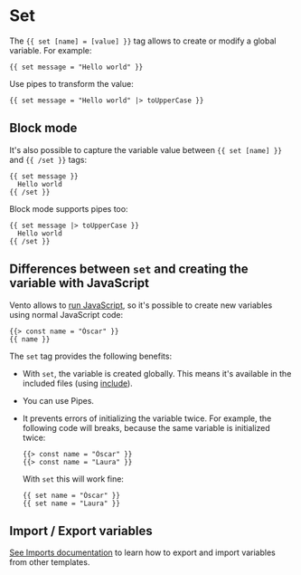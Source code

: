 # Set

The `{{ set [name] = [value] }}` tag allows to create or modify a global
variable. For example:

```vento
{{ set message = "Hello world" }}
```

Use pipes to transform the value:

```vento
{{ set message = "Hello world" |> toUpperCase }}
```

## Block mode

It's also possible to capture the variable value between `{{ set [name] }}` and
`{{ /set }}` tags:

```vento
{{ set message }}
  Hello world
{{ /set }}
```

Block mode supports pipes too:

```vento
{{ set message |> toUpperCase }}
  Hello world
{{ /set }}
```

## Differences between `set` and creating the variable with JavaScript

Vento allows to [run JavaScript](./javascript.md), so it's possible to create
new variables using normal JavaScript code:

```vento
{{> const name = "Óscar" }}
{{ name }}
```

The `set` tag provides the following benefits:

- With `set`, the variable is created globally. This means it's available in the
  included files (using [include](./include.md)).
- You can use Pipes.
- It prevents errors of initializing the variable twice. For example, the
  following code will breaks, because the same variable is initialized twice:
  ```vento
  {{> const name = "Óscar" }}
  {{> const name = "Laura" }}
  ```
  With `set` this will work fine:

  ```vento
  {{ set name = "Óscar" }}
  {{ set name = "Laura" }}
  ```

## Import / Export variables

[See Imports documentation](./import-export.md) to learn how to export and
import variables from other templates.

